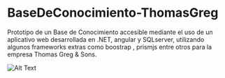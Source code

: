 # BaseDeConocimiento-ThomasGreg
Prototipo de un Base de Conocimiento accesible mediante el uso de un aplicativo web desarrollada en .NET, angular y SQLserver, utilizando algunos frameworks extras como boostrap , prismjs entre otros para la empresa Thomas Greg & Sons.



![Alt Text](https://media.giphy.com/media/vFKqnCdLPNOKc/giphy.gif)



